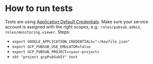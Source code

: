 # How to run tests

Tests are using [Application Default Credentials](https://cloud.google.com/docs/authentication/application-default-credentials).
Make sure your service account is assigned with the right scopes, e.g.: `roles/pubsub.admin`, `roles/monitoring.viewer`.
Steps:
- `export GOOGLE_APPLICATION_CREDENTIALS="~/keyfile.json"`
- `export GCP_PUBSUB_USE_EMULATOR=false`
- `export GCP_PUBSUB_PROJECT=<your-project>`
- `sbt "project gcpPubSubIt" test`
